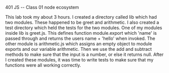 401 JS -- Class 01 node ecosystem

 This lab took my about 3 hours. I created a directory called lib which had two modules. These happened to be greet and arithmetic. I also created a test directory which held the tests for the two modules. One of my modules inside lib is greet.js. This defines function module.export which 'name' is passed through and returns the users name + 'hello' when invoked. The other module is arithmetic.js which assigns an empty object to module exports and our variable arithmetic. Then we use the add and subtract methods to make sure that the input is a number, or else it returns null. After I created these modules, it was time to write tests to make sure that my functions were all working correctly. 

